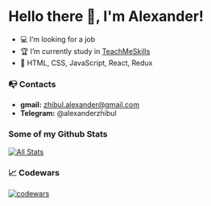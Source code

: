 # Hello there 👋, I'm Alexander!

- 💻 I’m looking for a job
- 🏆 I’m currently study in <a href="https://teachmeskills.by/">TeachMeSkills</a>
- 🚀 HTML, CSS, JavaScript, React, Redux

### 📭 Contacts 
- **gmail:** zhibul.alexander@gmail.com
- **Telegram:** @alexanderzhibul

### Some of my Github Stats
[![All Stats](https://github-readme-stats-axpwmfcg3.vercel.app/api?username=Zhibul-Alexander&show_icons=true&include_all_commits=true&count_private=true&hide=contribs)](https://github.com/pedes/github-readme-stats)

### 📈 Codewars
[![codewars](https://www.codewars.com/users/Zhibul-Alexander/badges/large)](https://www.codewars.com/users/Zhibul-Alexander)   
